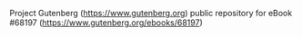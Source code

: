 Project Gutenberg (https://www.gutenberg.org) public repository for
eBook #68197 (https://www.gutenberg.org/ebooks/68197)
